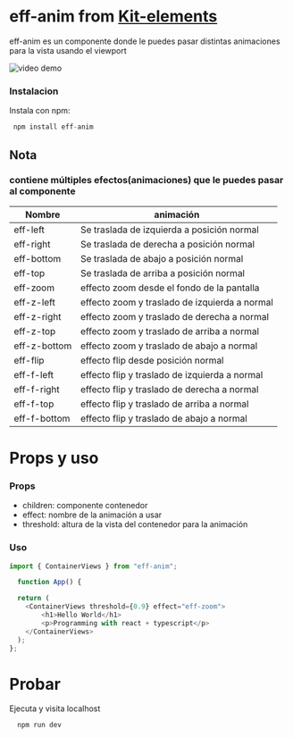 # eff-anim from [Kit-elements]

eff-anim es un componente donde le puedes pasar distintas animaciones para la vista usando el viewport

![video demo](https://res.cloudinary.com/dijk5nuuk/image/upload/v1734718607/sqrsrhpgdrkchyyawdpf.gif)

### Instalacion

Instala con npm: 

```js
 npm install eff-anim 
```

## Nota

### contiene múltiples efectos(animaciones) que le puedes pasar al componente

| Nombre | animación |
| ------ | ------ |
| eff-left | Se traslada de izquierda a posición normal |
| eff-right | Se traslada de derecha a posición normal |
| eff-bottom |Se traslada de abajo a posición normal |
| eff-top | Se traslada de arriba a posición normal |
| eff-zoom | effecto zoom desde el fondo de la pantalla |
| eff-z-left | effecto zoom y traslado de izquierda a normal |
| eff-z-right | effecto zoom y traslado de derecha a normal |
| eff-z-top | effecto zoom y traslado de arriba a normal |
| eff-z-bottom |effecto zoom y traslado de abajo a normal |
| eff-flip| effecto flip desde posición normal |
| eff-f-left |effecto flip y traslado de izquierda a normal |
| eff-f-right | effecto flip y traslado de derecha a normal |
| eff-f-top | effecto flip y traslado de arriba a normal |
| eff-f-bottom | effecto flip y traslado de abajo a normal |

# Props y uso

### Props

- children: componente contenedor
- effect: nombre de la animación a usar
- threshold: altura de la vista del contenedor para la animación


### Uso

```js
import { ContainerViews } from "eff-anim";

  function App() {

  return (
    <ContainerViews threshold={0.9} effect="eff-zoom">
        <h1>Hello World</h1>
        <p>Programming with react + typescript</p>
    </ContainerViews> 
  );
};
```

# Probar

Ejecuta y visita localhost

```js
  npm run dev
```

[Kit-elements]: <https://github.com/dariomvg/kit-elements>



